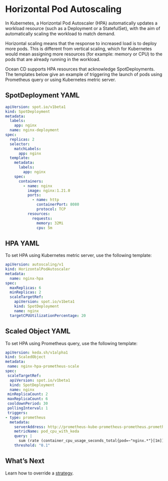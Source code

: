 # Horizontal Pod Autoscaling

In Kubernetes, a Horizontal Pod Autoscaler (HPA) automatically updates a workload resource (such as a Deployment or a StatefulSet), with the aim of automatically scaling the workload to match demand.

Horizontal scaling means that the response to increased load is to deploy more pods. This is different from vertical scaling, which for Kubernetes would mean assigning more resources (for example: memory or CPU) to the pods that are already running in the workload.

Ocean CD supports HPA resources that acknowledge SpotDeployments. The templates below give an example of triggering the launch of pods using Prometheus query or using Kubernetes metric server.

## SpotDeployment YAML

```yaml
apiVersion: spot.io/v1beta1
kind: SpotDeployment
metadata:
  labels:
    app: nginx
  name: nginx-deployment
spec:
  replicas: 2
  selector:
    matchLabels:
      app: nginx
  template:
    metadata:
      labels:
        app: nginx
    spec:
      containers:
        - name: nginx
          image: nginx:1.21.0
          ports:
            - name: http
              containerPort: 8080
              protocol: TCP
          resources:
            requests:
              memory: 32Mi
              cpu: 5m
```

## HPA YAML

To set HPA using Kubernetes metric server, use the following template:

```yaml
apiVersion: autoscaling/v1
kind: HorizontalPodAutoscaler
metadata:
  name: nginx-hpa
spec:
  maxReplicas: 6
  minReplicas: 2
  scaleTargetRef:
    apiVersion: spot.io/v1beta1
    kind: SpotDeployment
    name: nginx
  targetCPUUtilizationPercentage: 20
```

## Scaled Object YAML

To set HPA using Prometheus query, use the following template:

```yaml
apiVersion: keda.sh/v1alpha1
kind: ScaledObject
metadata:
 name: nginx-hpa-prometheus-scale
spec:
 scaleTargetRef:
  apiVersion: spot.io/v1beta1
  kind: SpotDeployment
  name: nginx
 minReplicaCount: 2
 maxReplicaCount: 6
 cooldownPeriod: 30
 pollingInterval: 1
 triggers:
- type: prometheus
  metadata:
    serverAddress: http://prometheus-kube-prometheus-prometheus.prometheus.svc.cluster.local:9090
    metricName: pod_cpu_with_keda
    query: |
      sum (rate (container_cpu_usage_seconds_total{pod=~"nginx.*"}[1m]))
    threshold: "0.1"
```

## What’s Next

Learn how to override a [strategy](ocean-cd/concepts-features/override-strategy).
